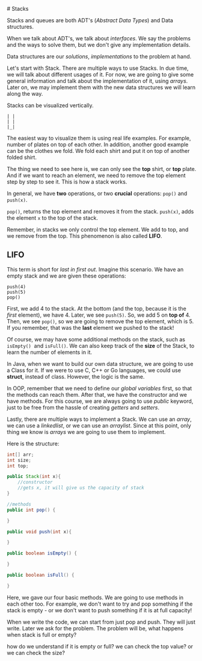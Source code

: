 # Stacks

Stacks and queues are both ADT's (*Abstract Data Types*) and Data structures.

When we talk about ADT's, we talk about *interfaces*. We say the problems and the ways to solve them, but we don't give any implementation details.

Data structures are our *solutions*, *implementations* to the problem at hand.

Let's start with Stack. There are multiple ways to use Stacks. In due time, we will talk about different usages of it. For now, we are going to give some general information and talk about the implementation of it, using *arrays*. Later on, we may implement them with the new data structures we will learn along the way.

Stacks can be visualized vertically.
```
| |
| |
|_|
```

The easiest way to visualize them is using real life examples. For example, number of plates on top of each other. In addition, another good example can be the clothes we fold. We fold each shirt and put it on top of another folded shirt. 

The thing we need to see here is, we can only see the **top** shirt, or **top** plate. And if we want to reach an element, we need to remove the top element step by step to see it. This is how a stack works.

In general, we have **two** operations, or two **crucial** operations: `pop()` and `push(x)`.

`pop()`, returns the top element and removes it  from the stack.
`push(x)`, adds the element `x` to the top of the stack.

Remember, in stacks we only control the top element. We add to top, and we remove from the top. This phenomenon is also called **LIFO**. 

## LIFO 

This term is short for *last in first out*. Imagine this scenario. We have an empty stack and we are given these operations:

```
push(4)
push(5)
pop()
```

First, we add 4 to the stack. At the bottom (and the top, because it is the *first* element), we have 4. Later, we see `push(5)`. So, we add 5 on **top of** 4. Then, we see `pop()`, so we are going to remove the top element, which is 5. If you remember, that was the **last** element we pushed to the stack!

Of course, we may have some additional methods on the stack, such as `isEmpty()`  and `isFull()`. We can also keep track of the **size** of the Stack, to learn the number of elements in it.

In Java, when we want to build our own data structure, we are going to use a Class for it. If we were to use C, C++ or Go languages, we could use **struct**, instead of class. However, the logic is the same.

In OOP, remember that we need to define our *global variables* first, so that the methods can reach them. After that, we have the constructor and we have methods. For this course, we are always going to use *public* keyword, just to be free from the hassle of creating *getters* and *setters*.

Lastly, there are multiple ways to implement a Stack. We can use an *array*, we can use a *linkedlist*, or we can use an *arraylist*. Since at this point, only thing we know is *arrays* we are going to use them to implement. 

Here is the structure:

```java
int[] arr;
int size;
int top;

public Stack(int x){
    //constructor
    //gets x, it will give us the capacity of stack
} 

//methods
public int pop() {

}

public void push(int x){

}

public boolean isEmpty() {

}

public boolean isFull() {

}
```

Here, we gave our four basic methods. We are going to use methods in each other too. For example, we don't want to try and pop something if the stack is empty - or we don't want to push something if it is at full capacity!

When we write the code, we can start from just pop and push. They will just write. Later we ask for the problem. The problem will be, what happens when stack is full or empty?

how do we understand if it is empty or full? we can check the top value? or we can check the size?

